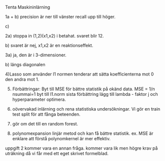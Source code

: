 Tenta Maskininlärning

1a + b) precision är ner till vänster recall upp till höger.

c) 

2a) stoppa in (1,2)(x1,x2) i betahat. svaret blir 12.

b) svaret är nej, x1,x2 är en reaktionseffekt.

3a) ja, den är i 3-dimensioner.

b) längs diagonalen 

4)Lasso som använder l1 normen tenderar att sätta koefficienterna mot 0 den andra mot 1.

5) Förbättringar: Byt till MSE för bättre statistik på okänd data. MSE = 1/n nsummai=1
byt till l1.norm 
sista förbättring lägg till lambda - faktor j och hyperparameter optimera.

6) oövervakad inlärning och rena statistiska undersökningar. Vi gör en train test split för att fånga beteenden.

7) gör om det till en random forest. 

8) polynomexpansion linjär metod och kan få bättre statistik. ex. MSE är enklare att förstå
polynomkernel är mer effektiv.

uppgift 2 kommer vara en annan fråga. kommer vara lik men högre krav på uträkning då vi får med ett eget skrivet formelblad. 